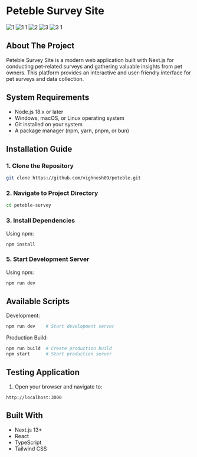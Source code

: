 # Peteble Survey Site

![1](https://github.com/user-attachments/assets/1e765c5a-336c-48d7-a252-7fbe15652b47)
![1 1](https://github.com/user-attachments/assets/e4f9db08-a7ce-4d41-a6b6-5e0fcf2b8d2e)
![2](https://github.com/user-attachments/assets/0fe84166-7302-4179-ad28-077b8d250660)
![3](https://github.com/user-attachments/assets/9ff96f72-2dc1-45d4-8716-f45cf8aa8476)
![3 1](https://github.com/user-attachments/assets/237e3634-db2f-4412-9829-c1a9c2138775)

## About The Project
Peteble Survey Site is a modern web application built with Next.js for conducting pet-related surveys and gathering valuable insights from pet owners. This platform provides an interactive and user-friendly interface for pet surveys and data collection.

## System Requirements
* Node.js 18.x or later
* Windows, macOS, or Linux operating system
* Git installed on your system
* A package manager (npm, yarn, pnpm, or bun)

## Installation Guide

### 1. Clone the Repository
```bash
git clone https://github.com/vighnesh09/peteble.git
```

### 2. Navigate to Project Directory
```bash
cd peteble-survey
```

### 3. Install Dependencies
Using npm:
```bash
npm install
```





### 5. Start Development Server
Using npm:
```bash
npm run dev
```




## Available Scripts
Development:
```bash
npm run dev    # Start development server
```

Production Build:
```bash
npm run build  # Create production build
npm start      # Start production server
```


## Testing Application
1. Open your browser and navigate to:
```plaintext
http://localhost:3000
```






## Built With
* Next.js 13+
* React
* TypeScript
* Tailwind CSS
